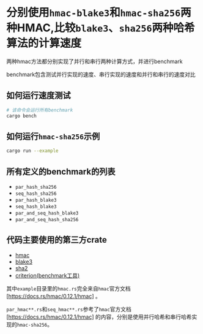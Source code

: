 # 分别使用`hmac-blake3`和`hmac-sha256`两种HMAC,比较`blake3`、`sha256`两种哈希算法的计算速度

两种hmac方法都分别实现了并行和串行两种计算方式，并进行benchmark

benchmark包含测试并行实现的速度、串行实现的速度和并行和串行的速度对比

## 如何运行速度测试

```sh
# 该命令会运行所有benchmark
cargo bench
```

## 如何运行`hmac-sha256`示例

```sh
cargo run --example
```

## 所有定义的benchmark的列表

- `par_hash_sha256`
- `seq_hash_sha256`
- `par_hash_blake3`
- `seq_hash_blake3`
- `par_and_seq_hash_blake3`
- `par_and_seq_hash_sha256`

## 代码主要使用的第三方crate

- [hmac](https://crates.io/crates/hmac)
- [blake3](https://crates.io/crates/blake3)
- [sha2](https://crates.io/crates/sha2)
- [criterion(benchmark工具)](https://crates.io/crates/criterion)

其中`example`目录里的`hmac.rs`完全来自`hmac`官方文档[https://docs.rs/hmac/0.12.1/hmac] 。

`par_hmac**.rs`和`seq_hmac**.rs`参考了`hmac`官方文档[https://docs.rs/hmac/0.12.1/hmac] 的内容，分别是使用并行哈希和串行哈希实现的`hmac-sha256`。
